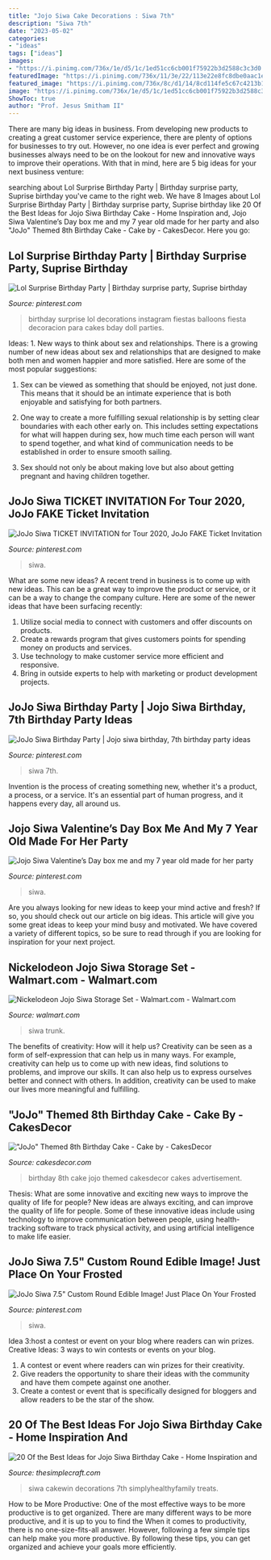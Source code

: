 ```yaml
---
title: "Jojo Siwa Cake Decorations : Siwa 7th"
description: "Siwa 7th"
date: "2023-05-02"
categories:
- "ideas"
tags: ["ideas"]
images:
- "https://i.pinimg.com/736x/1e/d5/1c/1ed51cc6cb001f75922b3d2588c3c3d0.jpg"
featuredImage: "https://i.pinimg.com/736x/11/3e/22/113e22e8fc8dbe0aac1e6105f0524552.jpg"
featured_image: "https://i.pinimg.com/736x/8c/d1/14/8cd114fe5c67c4213b1a5bf2457b8508.jpg"
image: "https://i.pinimg.com/736x/1e/d5/1c/1ed51cc6cb001f75922b3d2588c3c3d0.jpg"
ShowToc: true
author: "Prof. Jesus Smitham II"
---
```



There are many big ideas in business. From developing new products to creating a great customer service experience, there are plenty of options for businesses to try out. However, no one idea is ever perfect and growing businesses always need to be on the lookout for new and innovative ways to improve their operations. With that in mind, here are 5 big ideas for your next business venture: 

	

		
searching about Lol Surprise Birthday Party | Birthday surprise party, Suprise birthday you've came to the right web. We have 8 Images about Lol Surprise Birthday Party | Birthday surprise party, Suprise birthday like 20 Of the Best Ideas for Jojo Siwa Birthday Cake - Home Inspiration and, Jojo Siwa Valentine’s Day box me and my 7 year old made for her party and also &quot;JoJo&quot; Themed 8th Birthday Cake - Cake by - CakesDecor. Here you go:
		
    
## Lol Surprise Birthday Party | Birthday Surprise Party, Suprise Birthday

<img loading=lazy src="https://i.pinimg.com/originals/9f/2d/93/9f2d93d1f59cb634dc08cb771d256ace.jpg" onerror="this.onerror=null;this.src='https://tse2.mm.bing.net/th?id=OIP.bpRST2TtROAF0bhz-xaNBgHaHW&amp;pid=15.1';" alt="Lol Surprise Birthday Party | Birthday surprise party, Suprise birthday">

_Source: pinterest.com_

>birthday surprise lol decorations instagram fiestas balloons fiesta decoracion para cakes bday doll parties. 

	

Ideas: 1. New ways to think about sex and relationships.
There is a growing number of new ideas about sex and relationships that are designed to make both men and women happier and more satisfied. Here are some of the most popular suggestions:
1. Sex can be viewed as something that should be enjoyed, not just done. This means that it should be an intimate experience that is both enjoyable and satisfying for both partners.

2. One way to create a more fulfilling sexual relationship is by setting clear boundaries with each other early on. This includes setting expectations for what will happen during sex, how much time each person will want to spend together, and what kind of communication needs to be established in order to ensure smooth sailing.

3. Sex should not only be about making love but also about getting pregnant and having children together.

    
## JoJo Siwa TICKET INVITATION For Tour 2020, JoJo FAKE Ticket Invitation

<img loading=lazy src="https://i.pinimg.com/736x/1e/d5/1c/1ed51cc6cb001f75922b3d2588c3c3d0.jpg" onerror="this.onerror=null;this.src='https://tse1.mm.bing.net/th?id=OIP.6w0Xz9uowa26hy283ZR89wHaGI&amp;pid=15.1';" alt="JoJo Siwa TICKET INVITATION for Tour 2020, JoJo FAKE Ticket Invitation">

_Source: pinterest.com_

>siwa. 

	

What are some new ideas?
A recent trend in business is to come up with new ideas. This can be a great way to improve the product or service, or it can be a way to change the company culture. Here are some of the newer ideas that have been surfacing recently: 
1. Utilize social media to connect with customers and offer discounts on products.
2. Create a rewards program that gives customers points for spending money on products and services. 
3. Use technology to make customer service more efficient and responsive. 
4. Bring in outside experts to help with marketing or product development projects.

    
## JoJo Siwa Birthday Party | Jojo Siwa Birthday, 7th Birthday Party Ideas

<img loading=lazy src="https://i.pinimg.com/736x/64/d2/be/64d2befd84c0fd31a5874352292df310.jpg" onerror="this.onerror=null;this.src='https://tse1.mm.bing.net/th?id=OIP.siVndsTE2a2RVUSesm8tAwHaJ3&amp;pid=15.1';" alt="JoJo Siwa Birthday Party | Jojo siwa birthday, 7th birthday party ideas">

_Source: pinterest.com_

>siwa 7th. 

	

Invention is the process of creating something new, whether it's a product, a process, or a service. It's an essential part of human progress, and it happens every day, all around us.

    
## Jojo Siwa Valentine’s Day Box Me And My 7 Year Old Made For Her Party

<img loading=lazy src="https://i.pinimg.com/736x/8c/d1/14/8cd114fe5c67c4213b1a5bf2457b8508.jpg" onerror="this.onerror=null;this.src='https://tse3.mm.bing.net/th?id=OIP.jn902fKNYAzMNlU1aOnMFAHaJ4&amp;pid=15.1';" alt="Jojo Siwa Valentine’s Day box me and my 7 year old made for her party">

_Source: pinterest.com_

>siwa. 

	

Are you always looking for new ideas to keep your mind active and fresh? If so, you should check out our article on big ideas. This article will give you some great ideas to keep your mind busy and motivated. We have covered a variety of different topics, so be sure to read through if you are looking for inspiration for your next project.

    
## Nickelodeon Jojo Siwa Storage Set - Walmart.com - Walmart.com

<img loading=lazy src="https://i5.walmartimages.com/asr/1385f2f6-b3e4-430e-8286-53c1caeff61a_2.343431974765fcede84a805352b4c638.jpeg" onerror="this.onerror=null;this.src='https://tse1.mm.bing.net/th?id=OIP.ej2JlmJ6lA_Kmc8tGZRwPQHaHa&amp;pid=15.1';" alt="Nickelodeon Jojo Siwa Storage Set - Walmart.com - Walmart.com">

_Source: walmart.com_

>siwa trunk. 

	

The benefits of creativity: How will it help us?
Creativity can be seen as a form of self-expression that can help us in many ways. For example, creativity can help us to come up with new ideas, find solutions to problems, and improve our skills. It can also help us to express ourselves better and connect with others. In addition, creativity can be used to make our lives more meaningful and fulfilling.

    
## &quot;JoJo&quot; Themed 8th Birthday Cake - Cake By - CakesDecor

<img loading=lazy src="https://pic.cakesdecor.com/m/37071f3c479c49b78202326888da3331.jpg" onerror="this.onerror=null;this.src='https://tse3.mm.bing.net/th?id=OIP.gTgQDsLXSghH46c9qHAmQQHaK8&amp;pid=15.1';" alt="&quot;JoJo&quot; Themed 8th Birthday Cake - Cake by - CakesDecor">

_Source: cakesdecor.com_

>birthday 8th cake jojo themed cakesdecor cakes advertisement. 

	

Thesis: What are some innovative and exciting new ways to improve the quality of life for people?
New ideas are always exciting, and can improve the quality of life for people. Some of these innovative ideas include using technology to improve communication between people, using health-tracking software to track physical activity, and using artificial intelligence to make life easier.

    
## JoJo Siwa 7.5&quot; Custom Round Edible Image! Just Place On Your Frosted

<img loading=lazy src="https://i.pinimg.com/736x/11/3e/22/113e22e8fc8dbe0aac1e6105f0524552.jpg" onerror="this.onerror=null;this.src='https://tse3.mm.bing.net/th?id=OIP.V_Lcg-O_MZLMmHtbctAnMAAAAA&amp;pid=15.1';" alt="JoJo Siwa 7.5&quot; Custom Round Edible Image! Just Place On Your Frosted">

_Source: pinterest.com_

>siwa. 

	

Idea 3:host a contest or event on your blog where readers can win prizes.
Creative Ideas: 3 ways to win contests or events on your blog.
1. A contest or event where readers can win prizes for their creativity.
2. Give readers the opportunity to share their ideas with the community and have them compete against one another.
3. Create a contest or event that is specifically designed for bloggers and allow readers to be the star of the show.

    
## 20 Of The Best Ideas For Jojo Siwa Birthday Cake - Home Inspiration And

<img loading=lazy src="https://thesimplecraft.com/wp-content/uploads/2019/08/jojo-siwa-birthday-cake-lovely-i-made-a-jojo-siwa-cake-cakewin-of-jojo-siwa-birthday-cake.jpg" onerror="this.onerror=null;this.src='https://tse2.mm.bing.net/th?id=OIP.fbl6RRhuVoJTc4l06OZyIAHaJQ&amp;pid=15.1';" alt="20 Of the Best Ideas for Jojo Siwa Birthday Cake - Home Inspiration and">

_Source: thesimplecraft.com_

>siwa cakewin decorations 7th simplyhealthyfamily treats. 

	

How to be More Productive: One of the most effective ways to be more productive is to get organized. There are many different ways to be more productive, and it is up to you to find the
When it comes to productivity, there is no one-size-fits-all answer. However, following a few simple tips can help make you more productive. By following these tips, you can get organized and achieve your goals more efficiently.

